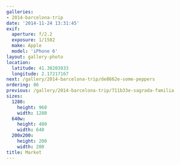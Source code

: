 ```yaml
---
galleries:
- 2014-barcelona-trip
date: '2014-11-24 13:31:45'
exif:
  aperture: f/2.2
  exposure: 1/1582
  make: Apple
  model: 'iPhone 6'
layout: gallery-photo
location:
  latitude: 41.38203833
  longitude: 2.17217167
next: /gallery/2014-barcelona-trip/de8662e-some-peppers
ordering: 86
previous: /gallery/2014-barcelona-trip/711b33e-sagrada-familia
sizes:
  1280:
    height: 960
    width: 1280
  640w:
    height: 480
    width: 640
  200x200:
    height: 200
    width: 200
title: Market
---
```

